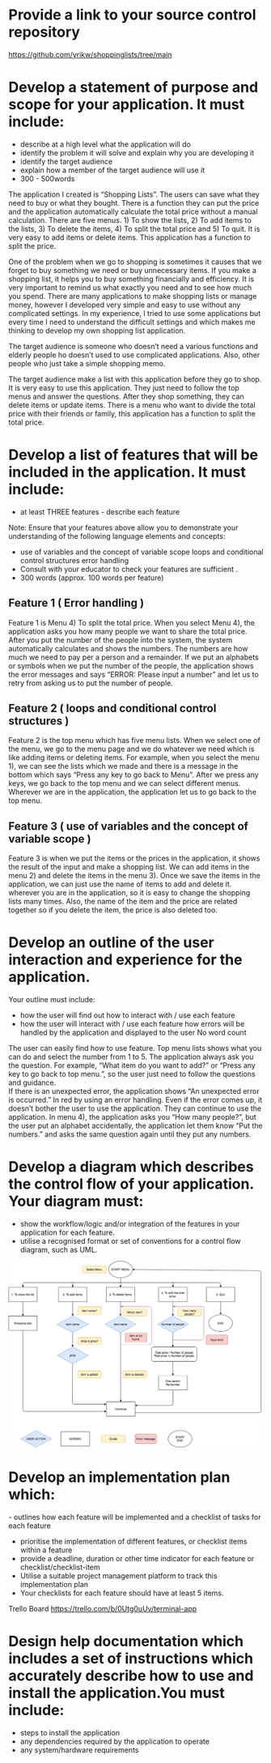 # Provide a link to your source control repository
<https://github.com/yrikw/shoppinglists/tree/main>

# Develop a statement of purpose and scope for your application. It must include:
-  describe at a high level what the application will do
-  identify the problem it will solve and explain why you are developing it
- identify the target audience
- explain how a member of the target audience will use it
-   300 - 500words

The application I created is “Shopping Lists”. The users can save what they need to buy or what they bought. There is a function they can put the price and the application automatically calculate the total price without a manual calculation. There are five menus. 1) To show the lists, 2) To add items to the lists, 3) To delete the items, 4) To split the total price and 5) To quit. It is very easy to add items or delete items. This application has a function to split the price. 

One of the problem when we go to shopping is sometimes it causes that we forget to buy something we need or buy unnecessary items. If you make a shopping list, it helps you to buy something financially and efficiency. It is very important to remind us what exactly you need and to see how much you spend. There are many applications to make shopping lists or manage money, however I developed very simple and easy to use without any complicated settings. In my experience, I tried to use some applications but every time I need to understand the difficult settings and which makes me thinking to develop my own shopping list application.

The target audience is someone who doesn’t need a various functions and elderly people ho doesn’t used to use complicated applications. Also, other people who just take a simple shopping memo. 

The target audience make a list with this application before they go to shop. It is very easy to use this application. They just need to follow the top menus and answer the questions. After they shop something, they can delete items or update items.  There is a menu who want to divide the total price with their friends or family, this application has a function to split the total price. 


# Develop a list of features that will be included in the application. It must include:
- at least THREE features
- describe each feature

Note: Ensure that your features above allow you to demonstrate your understanding of the following language elements and concepts:
- use of variables and the concept of variable scope 
loops and conditional control structures
 error handling
- Consult with your educator to check your features are sufficient .
- 300 words (approx. 100 words per feature)

## Feature 1 ( Error handling )
Feature 1 is Menu 4) To split the total price. When you select Menu 4), the application asks you how many people we want to share the total price. After you put the number of the people into the system, the system automatically calculates and shows the numbers. The numbers are how much we need to pay per a person and a remainder. If we put an alphabets or symbols when we put the number of the people, the application shows the error messages and says “ERROR: Please input a number” and let us to retry from asking us to put the number of people.

## Feature 2 ( loops and conditional control structures )
Feature 2 is the top menu which has five menu lists. When we select one of the menu, we go to the menu page and we do whatever we need which is like adding items or deleting items. For example, when you select the menu 1), we can see the lists which we made and there is a message in the bottom which says “Press any key to go back to Menu”. After we press any keys, we go back to the  top menu and we can select different menus. Wherever we are in the application, the application let us to go back to the top menu.

## Feature 3 ( use of variables and the concept of variable scope )
Feature 3 is when we put the items or the prices in the application, it shows the result of the input and make a shopping list. We can add items in the menu 2) and delete the items in the menu 3). Once we save the items in the application, we can just use the name of items to add and delete it. wherever you are in the application, so it is easy to change the shopping lists many times. Also, the name of the item and the price are related together so if you delete the item, the price is also deleted too. 

# Develop an outline of the user interaction and experience for the application.
Your outline must include:
- how the user will find out how to interact with / use each feature
- how the user will interact with / use each feature
how errors will be handled by the application and displayed to the user
No word count

The user can easily find how to use feature. Top menu lists shows what you can do and select the number from 1 to 5. The application always ask you the question. For example, “What item do you want to add?” or “Press any key to go back to top menu.”, so the user just need to follow the questions and guidance.  
If there is an unexpected error, the application shows “An unexpected error is occurred.” In red by using an error handling. Even if the error comes up, it doesn’t bother the user to use the application. They can continue to use the application. In menu 4), the application asks you “How many people?”, but the user put an alphabet accidentally, the application let them know “Put the numbers.” and asks the same question again until they put any numbers.

# Develop a diagram which describes the control flow of your application. Your diagram must:
- show the workflow/logic and/or integration of the features in your application for each feature.
- utilise a recognised format or set of conventions for a control flow diagram, such as UML.

![diagram](docs/flowchart.png)
 
# Develop an implementation plan which:
- outlines how each feature will be implemented and a checklist of tasks for each feature
- prioritise the implementation of different features, or checklist items within a feature
- provide a deadline, duration or other time indicator for each feature or checklist/checklist-item
- Utilise a suitable project management platform to track this implementation plan
- Your checklists for each feature should have at least 5 items.

Trello Board
<https://trello.com/b/0Utg0uUv/terminal-app>





# Design help documentation which includes a set of instructions which accurately describe how to use and install the application.You must include:
- steps to install the application
- any dependencies required by the application to operate
- any system/hardware requirements
